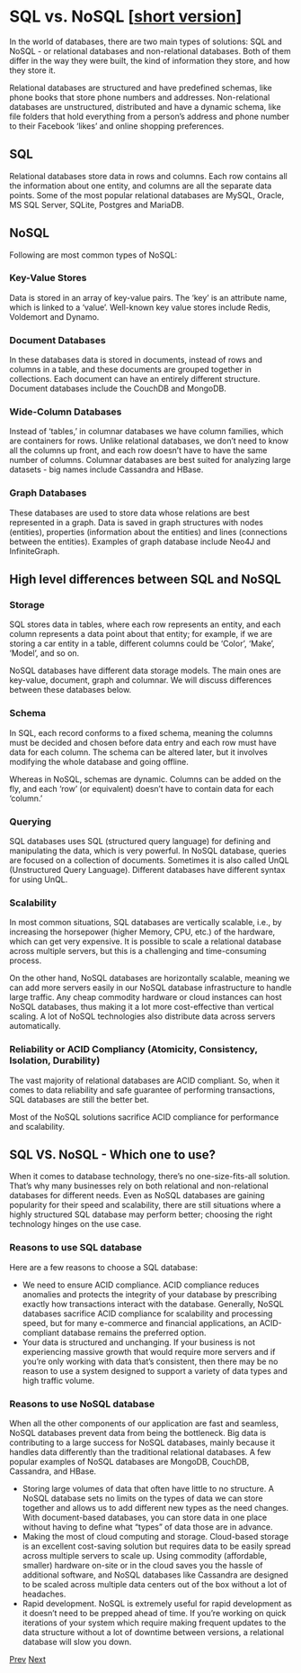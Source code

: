 # SQL vs. NoSQL [[short version](README_SHORT.md)]

In the world of databases, there are two main types of solutions: SQL and NoSQL - or relational databases and non-relational databases. Both of them differ in the way they were built, the kind of information they store, and how they store it.

Relational databases are structured and have predefined schemas, like phone books that store phone numbers and addresses. Non-relational databases are unstructured, distributed and have a dynamic schema, like file folders that hold everything from a person’s address and phone number to their Facebook ‘likes’ and online shopping preferences.

## SQL

Relational databases store data in rows and columns. Each row contains all the information about one entity, and columns are all the separate data points. Some of the most popular relational databases are MySQL, Oracle, MS SQL Server, SQLite, Postgres and MariaDB.

## NoSQL

Following are most common types of NoSQL:

### Key-Value Stores

Data is stored in an array of key-value pairs. The ‘key’ is an attribute name, which is linked to a ‘value’. Well-known key value stores include Redis, Voldemort and Dynamo.

### Document Databases

In these databases data is stored in documents, instead of rows and columns in a table, and these documents are grouped together in collections. Each document can have an entirely different structure. Document databases include the CouchDB and MongoDB.

### Wide-Column Databases

Instead of ‘tables,’ in columnar databases we have column families, which are containers for rows. Unlike relational databases, we don’t need to know all the columns up front, and each row doesn’t have to have the same number of columns. Columnar databases are best suited for analyzing large datasets - big names include Cassandra and HBase.

### Graph Databases

These databases are used to store data whose relations are best represented in a graph. Data is saved in graph structures with nodes (entities), properties (information about the entities) and lines (connections between the entities). Examples of graph database include Neo4J and InfiniteGraph.

## High level differences between SQL and NoSQL

### Storage

SQL stores data in tables, where each row represents an entity, and each column represents a data point about that entity; for example, if we are storing a car entity in a table, different columns could be ‘Color’, ‘Make’, ‘Model’, and so on.

NoSQL databases have different data storage models. The main ones are key-value, document, graph and columnar. We will discuss differences between these databases below.

### Schema

In SQL, each record conforms to a fixed schema, meaning the columns must be decided and chosen before data entry and each row must have data for each column. The schema can be altered later, but it involves modifying the whole database and going offline.

Whereas in NoSQL, schemas are dynamic. Columns can be added on the fly, and each ‘row’ (or equivalent) doesn’t have to contain data for each ‘column.’

### Querying

SQL databases uses SQL (structured query language) for defining and manipulating the data, which is very powerful. In NoSQL database, queries are focused on a collection of documents. Sometimes it is also called UnQL (Unstructured Query Language). Different databases have different syntax for using UnQL.

### Scalability

In most common situations, SQL databases are vertically scalable, i.e., by increasing the horsepower (higher Memory, CPU, etc.) of the hardware, which can get very expensive. It is possible to scale a relational database across multiple servers, but this is a challenging and time-consuming process.

On the other hand, NoSQL databases are horizontally scalable, meaning we can add more servers easily in our NoSQL database infrastructure to handle large traffic. Any cheap commodity hardware or cloud instances can host NoSQL databases, thus making it a lot more cost-effective than vertical scaling. A lot of NoSQL technologies also distribute data across servers automatically.

### Reliability or ACID Compliancy (Atomicity, Consistency, Isolation, Durability)

The vast majority of relational databases are ACID compliant. So, when it comes to data reliability and safe guarantee of performing transactions, SQL databases are still the better bet.

Most of the NoSQL solutions sacrifice ACID compliance for performance and scalability.

## SQL VS. NoSQL - Which one to use?

When it comes to database technology, there’s no one-size-fits-all solution. That’s why many businesses rely on both relational and non-relational databases for different needs. Even as NoSQL databases are gaining popularity for their speed and scalability, there are still situations where a highly structured SQL database may perform better; choosing the right technology hinges on the use case.

### Reasons to use SQL database

Here are a few reasons to choose a SQL database:

* We need to ensure ACID compliance. ACID compliance reduces anomalies and protects the integrity of your database by prescribing exactly how transactions interact with the database. Generally, NoSQL databases sacrifice ACID compliance for scalability and processing speed, but for many e-commerce and financial applications, an ACID-compliant database remains the preferred option.
* Your data is structured and unchanging. If your business is not experiencing massive growth that would require more servers and if you’re only working with data that’s consistent, then there may be no reason to use a system designed to support a variety of data types and high traffic volume.

### Reasons to use NoSQL database

When all the other components of our application are fast and seamless, NoSQL databases prevent data from being the bottleneck. Big data is contributing to a large success for NoSQL databases, mainly because it handles data differently than the traditional relational databases. A few popular examples of NoSQL databases are MongoDB, CouchDB, Cassandra, and HBase.

* Storing large volumes of data that often have little to no structure. A NoSQL database sets no limits on the types of data we can store together and allows us to add different new types as the need changes. With document-based databases, you can store data in one place without having to define what “types” of data those are in advance.
* Making the most of cloud computing and storage. Cloud-based storage is an excellent cost-saving solution but requires data to be easily spread across multiple servers to scale up. Using commodity (affordable, smaller) hardware on-site or in the cloud saves you the hassle of additional software, and NoSQL databases like Cassandra are designed to be scaled across multiple data centers out of the box without a lot of headaches.
* Rapid development. NoSQL is extremely useful for rapid development as it doesn’t need to be prepped ahead of time. If you’re working on quick iterations of your system which require making frequent updates to the data structure without a lot of downtime between versions, a relational database will slow you down.

[Prev](../Redundancy%20and%20Replication/README.md) [Next](../CAP%20Theorem/README.md)